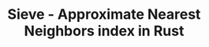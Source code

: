 ---
title: Sieve - Approximate Nearest Neighbors index in Rust
publishDate: 2024-05-01
description: A forward mode automatic differentiation and deep learning libary written from scrach in rust capable of training neural networks.
tags: ["machine-learning", "performance" ,"rust"]
updatedDate: 2024-05-01

---